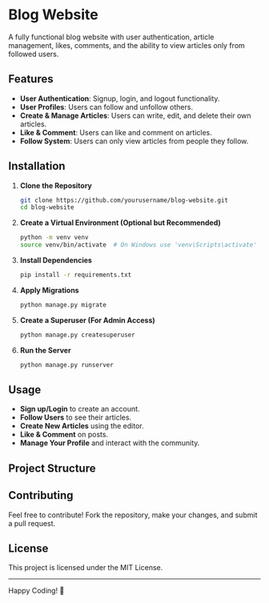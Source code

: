 # Blog Website

A fully functional blog website with user authentication, article management, likes, comments, and the ability to view articles only from followed users.

## Features
- **User Authentication**: Signup, login, and logout functionality.
- **User Profiles**: Users can follow and unfollow others.
- **Create & Manage Articles**: Users can write, edit, and delete their own articles.
- **Like & Comment**: Users can like and comment on articles.
- **Follow System**: Users can only view articles from people they follow.

## Installation

1. **Clone the Repository**
   ```sh
   git clone https://github.com/yourusername/blog-website.git
   cd blog-website
   ```

2. **Create a Virtual Environment (Optional but Recommended)**
   ```sh
   python -m venv venv
   source venv/bin/activate  # On Windows use 'venv\Scripts\activate'
   ```

3. **Install Dependencies**
   ```sh
   pip install -r requirements.txt
   ```

4. **Apply Migrations**
   ```sh
   python manage.py migrate
   ```

5. **Create a Superuser (For Admin Access)**
   ```sh
   python manage.py createsuperuser
   ```

6. **Run the Server**
   ```sh
   python manage.py runserver
   ```

## Usage
- **Sign up/Login** to create an account.
- **Follow Users** to see their articles.
- **Create New Articles** using the editor.
- **Like & Comment** on posts.
- **Manage Your Profile** and interact with the community.

## Project Structure


## Contributing
Feel free to contribute! Fork the repository, make your changes, and submit a pull request.

## License
This project is licensed under the MIT License.

---
Happy Coding! 🚀

